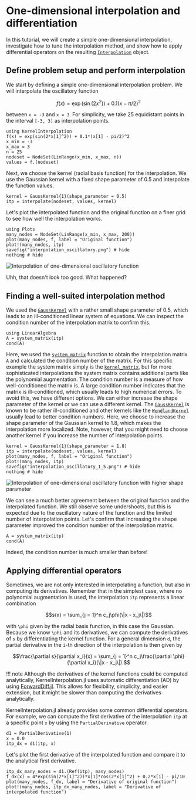 # One-dimensional interpolation and differentiation

In this tutorial, we will create a simple one-dimensional interpolation, investigate how to tune the interpolation method,
and show how to apply differential operators on the resulting [`Interpolation`](@ref) object.

## Define problem setup and perform interpolation

We start by defining a simple one-dimensional interpolation problem. We will interpolate the oscillatory function

```math
f(x) = \exp(\sin(2x^2)) + 0.1(x - \pi/2)^2
```

between `x = -3` and `x = 3`. For simplicity, we take 25 equidistant points in the interval `[-3, 3]` as interpolation points.

```example diff-itp
using KernelInterpolation
f(x) = exp(sin(2*x[1]^2)) + 0.1*(x[1] - pi/2)^2
x_min = -3
x_max = 3
n = 25
nodeset = NodeSet(LinRange(x_min, x_max, n))
values = f.(nodeset)
```

Next, we choose the kernel (radial basis function) for the interpolation. We use the Gaussian kernel with a fixed shape parameter of 0.5 and interpolate the function values.

```example diff-itp
kernel = GaussKernel{1}(shape_parameter = 0.5)
itp = interpolate(nodeset, values, kernel)
```

Let's plot the interpolated function and the original function on a finer grid to see how well the interpolation works.

```example diff-itp
using Plots
many_nodes = NodeSet(LinRange(x_min, x_max, 200))
plot(many_nodes, f, label = "Original function")
plot!(many_nodes, itp)
savefig("interpolation_oscillatory.png") # hide
nothing # hide
```

![Interpolation of one-dimensional oscillatory function](interpolation_oscillatory.png)

Uhh, that doesn't look too good. What happened?

## Finding a well-suited interpolation method

We used the [`GaussKernel`](@ref) with a rather small shape parameter of 0.5, which leads to an ill-conditioned
linear system of equations. We can inspect the condition number of the interpolation matrix to confirm this.

```example diff-itp
using LinearAlgebra
A = system_matrix(itp)
cond(A)
```

Here, we used the [`system_matrix`](@ref) function to obtain the interpolation matrix `A` and calculated the condition number
of the matrix. For this specific example the system matrix simply is the [`kernel_matrix`](@ref), but for more sophisticated
interpolations the system matrix contains additional parts like the polynomial augmentation. The condition number is a measure
of how well-conditioned the matrix is. A large condition number indicates that the matrix is ill-conditioned, which usually
leads to high numerical errors. To avoid this, we have different options. We can either increase the shape parameter of the
kernel or we can use a different kernel. The [`GaussKernel`](@ref) is known to be rather ill-conditioned and other kernels like
the [`WendlandKernel`](@ref) usually lead to better condition numbers.
Here, we choose to increase the shape parameter of the Gaussian kernel to 1.8, which makes the interpolation more localized.
Note, however, that you might need to choose another kernel if you increase the number of interpolation points.

```example diff-itp
kernel = GaussKernel{1}(shape_parameter = 1.8)
itp = interpolate(nodeset, values, kernel)
plot(many_nodes, f, label = "Original function")
plot!(many_nodes, itp)
savefig("interpolation_oscillatory_1_5.png") # hide
nothing # hide
```

![Interpolation of one-dimensional oscillatory function with higher shape parameter](interpolation_oscillatory_1_5.png)

We can see a much better agreement between the original function and the interpolated function. We still observe some
undershoots, but this is expected due to the oscillatory nature of the function and the limited number of interpolation
points. Let's confirm that increasing the shape parameter improved the condition number of the interpolation matrix.

```example diff-itp
A = system_matrix(itp)
cond(A)
```

Indeed, the condition number is much smaller than before!

## Applying differential operators

Sometimes, we are not only interested in interpolating a function, but also in computing its derivatives. Remember that
in the simplest case, where no polynomial augmentation is used, the interpolation `itp` represents a linear combination

```math
s(x) = \sum_{j = 1}^n c_j\phi(\|x - x_j\|)
```

with ``\phi`` given by the radial basis function, in this case the Gaussian. Because we know ``\phi`` and its derivatives,
we can compute the derivatives of ``s`` by differentiating the kernel function. For a general dimension ``d``, the partial
derivative in the ``i``-th direction of the interpolation is then given by

```math
\frac{\partial s}{\partial x_i}(x) = \sum_{j = 1}^n c_j\frac{\partial \phi}{\partial x_i}(\|x - x_j\|).
```

!!! note
    Although the derivatives of the kernel functions could be computed analytically, KernelInterpolation.jl uses automatic
    differentiation (AD) by using [ForwardDiff.jl](https://github.com/JuliaDiff/ForwardDiff.jl). This allows for flexibility,
    simplicity, and easier extension, but it might be slower than computing the derivatives analytically.

KernelInterpolation.jl already provides some common differential operators. For example, we can compute the first derivative
of the interpolation `itp` at a specific point `x` by using the `PartialDerivative` operator.

```example diff-itp
d1 = PartialDerivative(1)
x = 0.0
itp_dx = d1(itp, x)
```

Let's plot the first derivative of the interpolated function and compare it to the analytical first derivative.

```example diff-itp
itp_dx_many_nodes = d1.(Ref(itp), many_nodes)
f_dx(x) = 4*exp(sin(2*x[1]^2))*x[1]*cos(2*x[1]^2) + 0.2*x[1] - pi/10
plot(many_nodes, f_dx, label = "Derivative of original function")
plot!(many_nodes, itp_dx_many_nodes, label = "Derivative of interpolated function")
```
